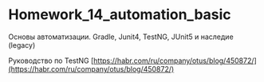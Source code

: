 # Homework_14_automation_basic
Основы автоматизации. Gradle, Junit4, TestNG, JUnit5 и наследие (legacy)

Руководство по TestNG [https://habr.com/ru/company/otus/blog/450872/](https://habr.com/ru/company/otus/blog/450872/)
